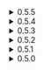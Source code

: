 <details>
<summary>0.5.5 </summary>

* Fixed error on start up if BetterUI was not present, for real this time.
* Rewrote how text strings are filled. Now also dynamically updates with in-game config changes (this feature requires RiskOfOptions version 2.6.0 or higher, will probably throw errors if below).
	* _Thanks to Faby for telling me that my current implementation is shit, new implementation should lead to better performance overall._
* Added missing "restartRequired" flag to some options in RiskOfOptions, mainly those that are used in catalog initialization.
* Made all equipment Enigma incompatable.
	* _I've finally played with Enigma, for the first time in 200 hours, and as it turns out none of my equipment are Enigma-compatable. Skull instantly stops working, dealing damage once, Chronoshift does nothing (while potentially throwing errors in network play) and Flag instantly transforms back into equipment. This is all due to how I made them and how there are checks for what equipment player has. While I can fix it, I honestly don't want to, especially with Chronoshift, maybe on code rewrite._
* Adrenaline Core
	* Fixed pick up not rotating.
* Fueling Bellows
	* Added some additional logging, can be disabled in the config as usual.
* Skull of Impending Doom
	* Fixed damage (but not speed) buff appearing sometimes on clients when using different equipment.
</details>
<details>
<summary>0.5.4 </summary>

* Fixed error on start up if BetterUI was not present.
* Implemented item displays for Sniper and Rocket.
* Chronoshift
	* "Fixed" compatability issue with NetworkedTimedBuffs
		* _Technically the issue is fixed from NetworkedTimedBuffs side, but since I got the bug report might as well put it here._
* Sorcerer's Pills
	* Added information about what it corrupts to pickup text.
* Updated dependencies.
</details>
<details>
<summary>0.5.3 </summary>

* Adrenaline Core
	* Fixed errors and UI disappearing when using RiskUI
		* _Currently the UI portion of the item just disables itself when it can't find some things that RiskUI removes. I might add actual UI with appropriate style to support RiskUI, but for now, we just disable the leveling bar. It also opens another can of worms of supporting each UI that comes out (which I doubt more will happen but still) and I really don't wanna do that. In the meantime, you can check you current Adrenaline level by looking at the color of the item display's glow._
	* Fixed an issue when disabling UI in RiskOfOptions didn't actually disable it.
</details>
<details>
<summary>0.5.2 </summary>

* Adrenaline Core
	* New item.
* New console command "give_item_ai"
	* It can be used to give AI team items when either Artifact of Evolution is enabled or if players are in Void Fields. Won't work otherwise.
* Skull of Impending Doom
	* DamageType now also inculdes DoT.
* Atma's Impaler
	* BetterUI now shows actual bonus damage from the item instead of percent value.
</details>
<details>
<summary>0.5.1 </summary>

* Pizza Box
	* Tier replaced with Lunar
		* _After some thinking and suggestions, I decided to move Pizza Box into Lunar tier from Legendary. Simply put, the item is way too playstyle changing to be red, unless you deliberately want to play with it, finding it inside Stage 4 chest can lead to frustration, if you pick it up it can end your run and if you don't you just wasted gold on something that you can't even pick up. It doesn't suit Lunar tier stylistically, maybe something for later_.
	* Removed unneeded after parry grace buff, replaced it with in-game invincibility.
* Added item displays for Miner, Enforcer, Nemforcer and Paladin.
</details>
<details>
<summary>0.5.0 </summary>

* Initial release
</details>
